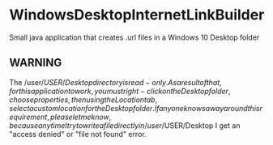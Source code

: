 # WindowsDesktopInternetLinkBuilder
Small java application that creates .url files in a Windows 10 Desktop folder

## WARNING
The /user/$USER/Desktop directory is read-only. As a result of that, for this application to work, you must right-click on the Desktop folder, choose properties, then using the Location tab, select a custom location for the Desktop folder.  If anyone knows a way around this requirement, please let me know, because anytime I try to write a file directly in /user/$USER/Desktop I get an "access denied" or "file not found" error.
